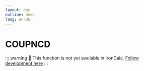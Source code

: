 ```yaml
---
layout: doc
outline: deep
lang: en-US
---
```


# COUPNCD

::: warning
🚧 This function is not yet available in IronCalc.
[Follow development here](https://github.com/ironcalc/IronCalc/labels/Functions)
:::